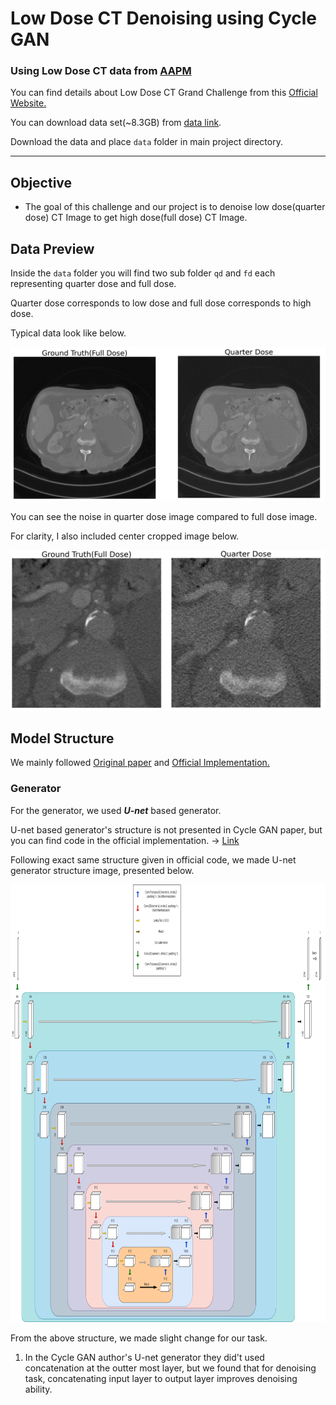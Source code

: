 # Low Dose CT Denoising using Cycle GAN
### Using Low Dose CT data from [AAPM](https://www.aapm.org/)

You can find details about Low Dose CT Grand Challenge from this [Official Website.](https://www.aapm.org/grandchallenge/lowdosect/#trainingData)

You can download data set(~8.3GB) from [data link](https://drive.google.com/drive/folders/1pC7Coiu3bcPAy2Kno7b6jdyLzcs-G1Gz?usp=sharing).

Download the data and place ```data``` folder in main project directory.

- - -

## Objective
- The goal of this challenge and our project is to denoise low dose(quarter dose) CT Image to get high dose(full dose) CT Image.

## Data Preview
Inside the ```data``` folder you will find two sub folder ```qd``` and ```fd``` each representing quarter dose and full dose.

Quarter dose corresponds to low dose and full dose corresponds to high dose.

Typical data look like below.

<img src="./images_README/full_image.png">

You can see the noise in quarter dose image compared to full dose image. 

For clarity, I also included center cropped image below.

<img src="./images_README/crop_image.png">

## Model Structure

We mainly followed [Original paper](https://arxiv.org/abs/1703.10593?amp=1) and [Official Implementation.](https://github.com/junyanz/pytorch-CycleGAN-and-pix2pix)

### Generator

For the generator, we used ***U-net*** based generator. 

U-net based generator's structure is not presented in Cycle GAN paper, but you can find code in the official implementation. -> [Link](https://github.com/junyanz/pytorch-CycleGAN-and-pix2pix/blob/9bcef69d5b39385d18afad3d5a839a02ae0b43e7/models/networks.py#L436)

Following exact same structure given in official code, we made U-net generator structure image, presented below.

<img src="./images_README/Cycle GAN Generator.png" width="900" height="700">

From the above structure, we made slight change for our task.

1. In the Cycle GAN author's U-net generator they did't used concatenation at the outter most layer, but we found that for denoising task, concatenating input layer to output layer improves denoising ability. 

